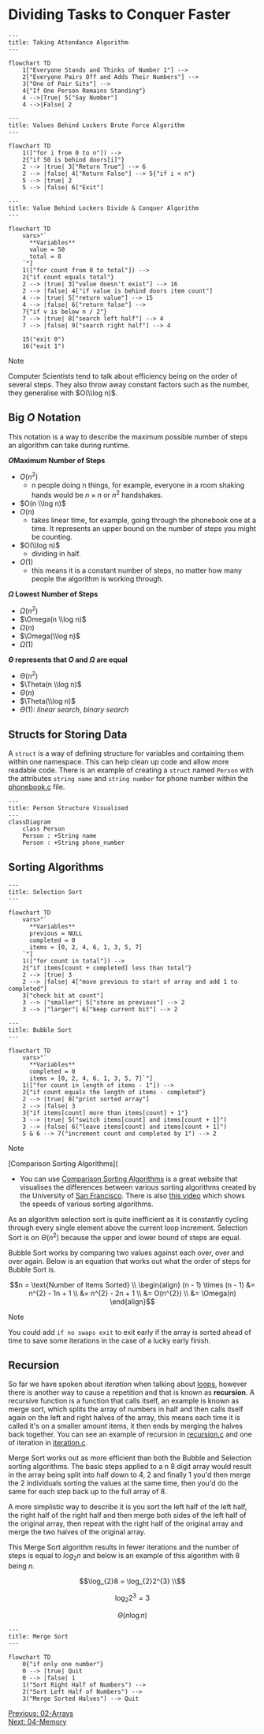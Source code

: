 # Dividing Tasks to Conquer Faster

```mermaid
---
title: Taking Attendance Algorithm
---

flowchart TD
    1["Everyone Stands and Thinks of Number 1"] -->
    2["Everyone Pairs Off and Adds Their Numbers"] -->
    3["One of Pair Sits"] -->
    4{"If One Person Remains Standing"}
    4 -->|True| 5["Say Number"]
    4 -->|False| 2
```

```mermaid
---
title: Values Behind Lockers Brute Force Algorithm
---

flowchart TD
    1(["for i from 0 to n"]) -->
    2{"if 50 is behind doors[i]"}
    2 --> |true| 3["Return True"] --> 6
    2 --> |false| 4["Return False"] --> 5{"if i < n"}
    5 --> |true| 2
    5 --> |false| 6["Exit"]
```

```mermaid
---
title: Value Behind Lockers Divide & Conquer Algorithm
---

flowchart TD
    vars>"`
      **Variables**
      value = 50
      total = 8
    `"]
    1(["for count from 0 to total"]) -->
    2{"if count equals total"}
    2 --> |true| 3["value doesn't exist"] --> 16
    2 --> |false| 4["if value is behind doors item count"]
    4 --> |true| 5["return value"] --> 15
    4 --> |false| 6["return false"] -->
    7{"if v is below n / 2"}
    7 --> |true| 8["search left half"] --> 4
    7 --> |false| 9["search right half"] --> 4

    15("exit 0")
    16("exit 1")
```

> [!NOTE]
> Computer Scientists tend to talk about efficiency being on the order of several steps. They also throw away constant factors such as the number, they generalise with $O(\\log n)$.

## Big $O$ Notation

This notation is a way to describe the maximum possible number of steps an algorithm can take during runtime. 

__$O$Maximum Number of Steps__
- $O(n^{2})$
     - n people doing n things, for example, everyone in a room shaking hands would be $n \times n$ or $n^{2}$ handshakes.
- $O(n \\log n)$
- $O(n)$
     - takes linear time, for example, going through the phonebook one at a time. It represents an upper bound on the number of steps you might be counting.
- $O(\\log n)$
     - dividing in half.
- $O(1)$
     - this means it is a constant number of steps, no matter how many people the algorithm is working through.

__$\Omega$ Lowest Number of Steps__
- $\Omega(n^{2})$
- $\Omega(n \\log n)$
- $\Omega(n)$
- $\Omega(\\log n)$
- $\Omega(1)$

__$\Theta$ represents that $O \text{ and } \Omega$ are equal__
- $\Theta(n^{2})$
- $\Theta(n \\log n)$
- $\Theta(n)$
- $\Theta(\\log n)$
- $\Theta(1)$: _linear search_, _binary search_

## Structs for Storing Data

A `struct` is a way of defining structure for variables and containing them within one namespace. This can help clean up code and allow more readable code. There is an example of creating a `struct` named `Person` with the attributes `string name` and `string number` for phone number within the [phonebook.c](./phonebook.c) file.

``` mermaid 
---
title: Person Structure Visualised
---
classDiagram
    class Person
    Person : +String name
    Person : +String phone_number
```


## Sorting Algorithms

```mermaid
---
title: Selection Sort
---

flowchart TD
    vars>"`
      **Variables**
      previous = NULL
      completed = 0
      items = [0, 2, 4, 6, 1, 3, 5, 7]
    `"]
    1(["for count in total"]) -->
    2{"if items[count + completed] less than total"}
    2 --> |true| 3
    2 --> |false| 4["move previous to start of array and add 1 to completed"]
    3["check bit at count"]
    3 --> |"smaller"| 5["store as previous"] --> 2
    3 --> |"larger"| 6["keep current bit"] --> 2
```

```mermaid
---
title: Bubble Sort
---

flowchart TD
    vars>"`
      **Variables**
      completed = 0
      items = [0, 2, 4, 6, 1, 3, 5, 7]`"]
    1(["for count in length of items - 1"]) -->
    2{"if count equals the length of items - completed"}
    2 --> |true| 8["print sorted array"]
    2 --> |false| 3
    3{"if items[count] more than items[count] + 1"}
    3 --> |true| 5("switch items[count] and items[count + 1]")
    3 --> |false| 6("leave items[count] and items[count + 1]")
    5 & 6 --> 7("increment count and completed by 1") --> 2
```

> [!NOTE]
> [Comparison Sorting Algorithms](
- You can use [Comparison Sorting Algorithms](https://www.cs.usfca.edu/~galles/visualization/ComparisonSort.html) is a great website that visualises the differences between various sorting algorithms created by the University of [San Francisco](https://www.usfca.edu/). There is also [this video](https://www.youtube.com/watch?v=ZZuD6iUe3Pc) which shows the speeds of various sorting algorithms.

As an algorithm selection sort is quite inefficient as it is constantly cycling through every single element above the current loop increment. Selection Sort is on $\Theta(n^{2})$ because the upper and lower bound of steps are equal.

Bubble Sort works by comparing two values against each over, over and over again. Below is an equation that works out what the order of steps for Bubble Sort is.

```math
n = \text{Number of Items Sorted} \\

\begin{align}
     (n - 1) \times (n - 1) &= n^{2} - 1n + 1 \\
     &= n^{2} - 2n + 1 \\
     &= O(n^{2}) \\
     &= \Omega(n)
\end{align}
```

> [!NOTE]
> You could add `if no swaps exit` to exit early if the array is sorted ahead of time to save some iterations in the case of a lucky early finish.

## Recursion

So far we have spoken about _iteration_ when talking about [loops](../01-C/#loops), however there is another way to cause a repetition and that is known as __recursion__. A recursive function is a function that calls itself, an example is known as merge sort, which splits the array of numbers in half and then calls itself again on the left and right halves of the array, this means each time it is called it's on a smaller amount items, it then ends by merging the halves back together. You can see an example of recursion in [recursion.c](./recursion.c) and one of iteration in [iteration.c](./iteration.c).


Merge Sort works out as more efficient than both the Bubble and Selection sorting algorithms. The basic steps applied to a n 8 digit array would result in the array being split into half down to 4, 2 and finally 1 you'd then merge the 2 individuals sorting the values at the same time, then you'd do the same for each step back up to the full array of 8.

A more simplistic way to describe it is you sort the left half of the left half, the right half of the right half and then merge both sides of the left half of the original array, then repeat with the right half of the original array and merge the two halves of the original array.

This Merge Sort algorithm results in fewer iterations and the number of steps is equal to $log_{2}n$ and below is an example of this algorithm with 8 being $n$.

```math
\log_{2}8 = \log_{2}2^{3} \\
```
```math
\log_{2}2^{3} = 3
```
```math
\Theta(n \log n)
```

```mermaid
---
title: Merge Sort
---

flowchart TD
    0{"if only one number"}
    0 --> |true| Quit
    0 --> |false| 1
    1("Sort Right Half of Numbers") -->
    2("Sort Left Half of Numbers") -->
    3("Merge Sorted Halves") --> Quit
```

[Previous: 02-Arrays](../02-Arrays/README.md) <br />
[Next: 04-Memory](../04-Memory/README.md)
